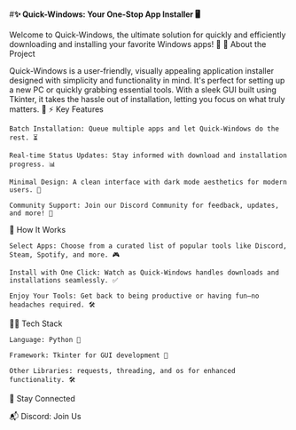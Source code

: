 #**✨ Quick-Windows: Your One-Stop App Installer 🖥️**

Welcome to Quick-Windows, the ultimate solution for quickly and efficiently downloading and installing your favorite Windows apps! 🚀
📜 About the Project

Quick-Windows is a user-friendly, visually appealing application installer designed with simplicity and functionality in mind. It's perfect for setting up a new PC or quickly grabbing essential tools. With a sleek GUI built using Tkinter, it takes the hassle out of installation, letting you focus on what truly matters. 🎯
⚡ Key Features

    Batch Installation: Queue multiple apps and let Quick-Windows do the rest. ⏳

    Real-time Status Updates: Stay informed with download and installation progress. 📊

    Minimal Design: A clean interface with dark mode aesthetics for modern users. 🖤

    Community Support: Join our Discord Community for feedback, updates, and more! 💬

🚀 How It Works

    Select Apps: Choose from a curated list of popular tools like Discord, Steam, Spotify, and more. 🎮

    Install with One Click: Watch as Quick-Windows handles downloads and installations seamlessly. ✅

    Enjoy Your Tools: Get back to being productive or having fun—no headaches required. 🛠️

👨‍💻 Tech Stack

    Language: Python 🐍

    Framework: Tkinter for GUI development 🎨

    Other Libraries: requests, threading, and os for enhanced functionality. 🛠️

🔗 Stay Connected

📬 Discord: Join Us
